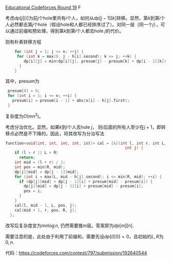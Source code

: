 [Educational Codeforces Round 19](https://codeforces.com/contest/797) F

考虑$dp[j][i]$为前$j$个hole里共有$i$个人，如何从$dp[j-1][k]$转移。显然，第$k$到第$i$个人必然都去第$j$个hole（假设hole和人都已经排序过了）。对同一层（同一个$j$），可以通过前缀和预处理，得到第$k$到第$i$个人都去hole $j$的代价。

则有朴素转移方程

``` C++
    for (int j = 1; j <= n; ++j) {
     for (int k = max(0, j - h[i].second); k <= j; ++k) {
        dp[i][j] = min(dp[i][j], presum[j] - presum[k] + dp[i - 1][k]);
      }
    }
```

其中，presum为

``` C++
 presum[0] = 0;
 for (int i = 1; i <= n; ++i) {
   presum[i] = presum[i - 1] + abs(x[i] - h[j].first);
 }
```

复杂度为$O(mn^2)$。

考虑分治优化。显然，如果$k$到$i$个人去hole $j$， 则$i$后面的所有人至少在$j+1$，即转移点必然是不下降的。因此，将其改写为分治写法

``` C++
function<void(int, int, int, int, int)> cal = [&](int l, int r, int L, int R,
                                                    int j) {
    if (l > r || L > R)
      return;
    int mid = (l + r) / 2;
    int pos = min(R, mid);
    dp[j][mid] = dp[j - 1][mid];
    for (int i = max(L, mid - h[j].second); i <= min(R, mid); ++i) {
      if (dp[j][mid] > dp[j - 1][i] + presum[mid] - presum[i]) {
        dp[j][mid] = dp[j - 1][i] + presum[mid] - presum[i];
        pos = i;
      }
    }
    cal(l, mid - 1, L, pos, j);
    cal(mid + 1, r, pos, R, j);
  };
```

改写后复杂度变为$mn\log n$, 仍然需要推$m$层。答案即为$dp[m][n]$.

需要注意的是，此处由于利用了前缀和，需要先设$dp[i][0]=0$，且初始的$L,R$为$0,n$.

代码：https://codeforces.com/contest/797/submission/192640544

